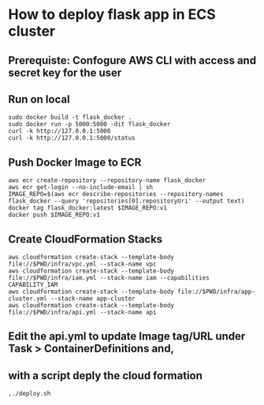 
# How to deploy flask app in ECS cluster

## Prerequiste: Confogure AWS CLI with access and secret key for the user

## Run on local
```
sudo docker build -t flask_docker .
sudo docker run -p 5000:5000 -dit flask_docker
curl -k http://127.0.0.1:5000 
curl -k http://127.0.0.1:5000/status
```
## Push Docker Image to ECR
```
aws ecr create-repository --repository-name flask_docker 
aws ecr get-login --no-include-email | sh 
IMAGE_REPO=$(aws ecr describe-repositories --repository-names flask_docker --query 'repositories[0].repositoryUri' --output text)
docker tag flask_docker:latest $IMAGE_REPO:v1
docker push $IMAGE_REPO:v1
```
## Create CloudFormation Stacks
```
aws cloudformation create-stack --template-body file://$PWD/infra/vpc.yml --stack-name vpc
aws cloudformation create-stack --template-body file://$PWD/infra/iam.yml --stack-name iam --capabilities CAPABILITY_IAM
aws cloudformation create-stack --template-body file://$PWD/infra/app-cluster.yml --stack-name app-cluster
aws cloudformation create-stack --template-body file://$PWD/infra/api.yml --stack-name api
```
## Edit the api.yml to update Image tag/URL under Task > ContainerDefinitions and, <br>

## with a script deply the cloud formation
```
,./deploy.sh
```
